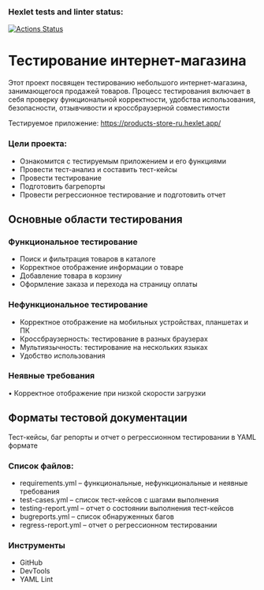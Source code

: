 ### Hexlet tests and linter status:
[![Actions Status](https://github.com/TasamayaNatalia/qa-engineer-project-84/actions/workflows/hexlet-check.yml/badge.svg)](https://github.com/TasamayaNatalia/qa-engineer-project-84/actions)

# Тестирование интернет-магазина

Этот проект посвящен тестированию небольшого интернет-магазина, занимающегося продажей товаров. Процесс тестирования включает в себя проверку функциональной корректности, удобства использования, безопасности, отзывчивости и кроссбраузерной совместимости

Тестируемое приложение: https://products-store-ru.hexlet.app/

### Цели проекта:
* Ознакомится с тестируемым приложением и его функциями
* Провести тест-анализ и составить тест-кейсы
* Провести тестирование 
* Подготовить багрепорты
* Провести регрессионное тестирование и подготовить отчет

## Основные области тестирования
### Функциональное тестирование
*	Поиск и фильтрация товаров в каталоге
*	Корректное отображение информации о товаре
*	Добавление товара в корзину
*	Оформление заказа и перехода на страницу оплаты
### Нефункциональное тестирование
*	Корректное отображение на мобильных устройствах, планшетах и ПК
*	Кроссбраузерность: тестирование в разных браузерах
*	Мультиязычность: тестирование на нескольких языках
*	Удобство использования
### Неявные требования
•	Корректное отображение при низкой скорости загрузки

## Форматы тестовой документации
Тест-кейсы, баг репорты и отчет о регрессионном тестировании в YAML формате

### Список файлов:
*	requirements.yml – функциональные, нефункциональные и неявные требования
*	test-cases.yml – список тест-кейсов с шагами выполнения
*	testing-report.yml – отчет о состоянии выполнения тест-кейсов 
*	bugreports.yml – список обнаруженных багов
*	regress-report.yml – отчет о регрессионном тестировании
### Инструменты
*	GitHub 
*	DevTools 
*	YAML Lint 


